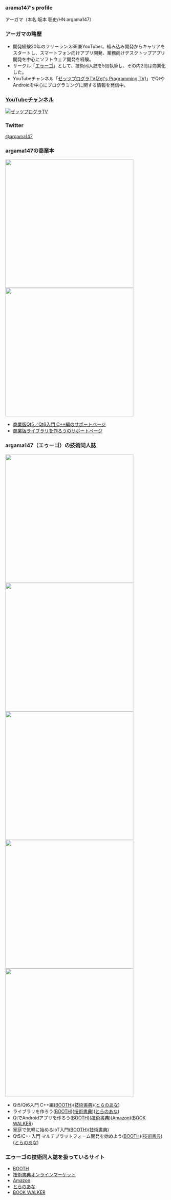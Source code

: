 ### arama147's profile

アーガマ（本名:坂本 聡史/HN:argama147）

### アーガマの略歴

* 開発経験20年のフリーランスSE兼YouTuber。組み込み開発からキャリアをスタートし、スマートフォン向けアプリ開発、業務向けデスクトップアプリ開発を中心にソフトウェア開発を経験。
* サークル「[エゥーゴ](https://eugo.booth.pm/)」として、技術同人誌を5冊執筆し、その内2冊は商業化した。
* YouTubeチャンネル「[ゼッツプログラTV(Zet's Programming TV)](https://www.youtube.com/channel/UCK4cX4AtA7dIIjqFc1q6bTg)」でQtやAndroidを中心にプログラミングに関する情報を発信中。

### [YouTubeチャンネル](https://www.youtube.com/channel/UCK4cX4AtA7dIIjqFc1q6bTg)

[![ゼッツプログラTV](https://user-images.githubusercontent.com/5881452/159637360-ab2106c8-bb1e-4b5e-8cdd-26d2f8751c1a.png)](https://www.youtube.com/channel/UCK4cX4AtA7dIIjqFc1q6bTg)

### Twitter

[@argama147](https://twitter.com/argama147)

### argama147の商業本

<img src="https://user-images.githubusercontent.com/5881452/151079667-3a0f5009-4284-47fe-9fe9-1c00dddfd232.png" height="400px"> <img src="https://user-images.githubusercontent.com/5881452/99791975-c4e78600-2b69-11eb-8e48-6a2bc8281ce3.jpg" height="400px">

* [商業版Qt5／Qt6入門 C++編のサポートページ](https://github.com/argama147/qt5qt6cppbook) 
* [商業版ライブラリを作ろうのサポートページ](https://github.com/argama147/lets_make_library)

### argama147（エゥーゴ）の技術同人誌

 <img src="https://user-images.githubusercontent.com/5881452/129577716-a2c1fca8-b11b-4e32-a007-f9c448186f76.png" height="400px">  <img src="https://user-images.githubusercontent.com/5881452/129577042-14892c83-6996-4380-a813-6c17f0621f1c.png" height="400px"> <img src="https://camo.githubusercontent.com/a7fb90d51df77f16285398ab2a452e56a140195f28f25260fc4baf6f897ea277/68747470733a2f2f73322e626f6f74682e706d2f37323837626234362d366466622d343363332d393462642d3832376263313134313338392f692f313536353930362f32653830666534642d623364612d343733612d393330302d3836623761613466303538615f626173655f726573697a65642e6a7067" height="400px"> <img src="https://camo.githubusercontent.com/69ac4960d58b96fccfbae4a6b41ed6d662dee8a8b39d85f4cf16daedc0809ae3/68747470733a2f2f73322e626f6f74682e706d2f37323837626234362d366466622d343363332d393462642d3832376263313134313338392f692f313331323535382f35303736663239342d363132382d343661612d386665392d6136623837646564323734325f626173655f726573697a65642e6a7067" height="400px"> <img src="https://camo.githubusercontent.com/0af96c2fd70c00f10edb2a30df83f676d6ca874e9a25a22c20169a53cb19258e/68747470733a2f2f73322e626f6f74682e706d2f37323837626234362d366466622d343363332d393462642d3832376263313134313338392f692f313034323039332f63633635353534662d623430632d343965662d623138392d3639613139643965393339385f626173655f726573697a65642e6a7067" height="400px">


* Qt5/Qt6入門 C++編([BOOTH](https://eugo.booth.pm/items/3045661))([技術書典](https://techbookfest.org/product/4534960490807296?productVariantID=5472816721821696))([とらのあな](https://ecs.toranoana.jp/tora/ec/item/040030915696/))
* ライブラリを作ろう([BOOTH](https://eugo.booth.pm/items/2368447))([技術書典](https://techbookfest.org/product/5108106740629504?productVariantID=6672786418302976))([とらのあな](https://ecs.toranoana.jp/tora/ec/item/040030858035/))
* QtでAndroidアプリを作ろう([BOOTH](https://eugo.booth.pm/items/1565906))([技術書典](https://techbookfest.org/product/6496391299858432?productVariantID=5787566540324864))([Amazon](https://www.amazon.co.jp/Qt%E3%81%A7Android%E3%82%A2%E3%83%97%E3%83%AA%E3%82%92%E4%BD%9C%E3%82%8D%E3%81%86-argama147-ebook/dp/B07Y8PQVC6/ref=sr_1_1?qid=1648018575&refinements=p_27%3Aargama147&s=digital-text&sr=1-1&text=argama147))([BOOK WALKER](https://bookwalker.jp/de83161327-8a32-4a41-9709-5cb9ce1438a8/))
* 家庭で気軽に始めるIoT入門([BOOTH](https://eugo.booth.pm/items/1312558))([技術書典](https://techbookfest.org/product/4977750322446336?productVariantID=5659216549249024))
* Qt5/C++入門 マルチプラットフォーム開発を始めよう([BOOTH](https://eugo.booth.pm/items/1042093))([技術書典](https://techbookfest.org/product/4924540912140288?productVariantID=6365386482122752))([とらのあな](https://ecs.toranoana.jp/tora/ec/item/040030858034/))

### エゥーゴの技術同人誌を扱っているサイト

* [BOOTH](https://eugo.booth.pm/)
* [技術書典オンラインマーケット](https://techbookfest.org/organization/43220004)
* [Amazon](https://www.amazon.co.jp/s?i=digital-text&rh=p_27%3Aargama147&s=relevancerank&text=argama147&ref=dp_byline_sr_ebooks_1)
* [とらのあな](https://ecs.toranoana.jp/tora/ec/cot/circle/2UPA2C6Q8V7Md06Pd687/all/)
* [BOOK WALKER](https://bookwalker.jp/author/139363/)
